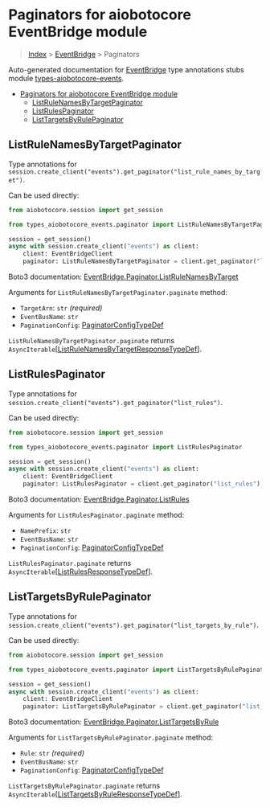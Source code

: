 <a id="paginators-for-aiobotocore-eventbridge-module"></a>

# Paginators for aiobotocore EventBridge module

> [Index](..) > [EventBridge](.) > Paginators

Auto-generated documentation for
[EventBridge](https://boto3.amazonaws.com/v1/documentation/api/latest/reference/services/events.html#EventBridge)
type annotations stubs module
[types-aiobotocore-events](https://pypi.org/project/types-aiobotocore-events/).

- [Paginators for aiobotocore EventBridge module](#paginators-for-aiobotocore-eventbridge-module)
  - [ListRuleNamesByTargetPaginator](#listrulenamesbytargetpaginator)
  - [ListRulesPaginator](#listrulespaginator)
  - [ListTargetsByRulePaginator](#listtargetsbyrulepaginator)

<a id="listrulenamesbytargetpaginator"></a>

## ListRuleNamesByTargetPaginator

Type annotations for
`session.create_client("events").get_paginator("list_rule_names_by_target")`.

Can be used directly:

```python
from aiobotocore.session import get_session

from types_aiobotocore_events.paginator import ListRuleNamesByTargetPaginator

session = get_session()
async with session.create_client("events") as client:
    client: EventBridgeClient
    paginator: ListRuleNamesByTargetPaginator = client.get_paginator("list_rule_names_by_target")
```

Boto3 documentation:
[EventBridge.Paginator.ListRuleNamesByTarget](https://boto3.amazonaws.com/v1/documentation/api/latest/reference/services/events.html#EventBridge.Paginator.ListRuleNamesByTarget)

Arguments for `ListRuleNamesByTargetPaginator.paginate` method:

- `TargetArn`: `str` *(required)*
- `EventBusName`: `str`
- `PaginationConfig`:
  [PaginatorConfigTypeDef](./type_defs.md#paginatorconfigtypedef)

`ListRuleNamesByTargetPaginator.paginate` returns
`AsyncIterable`\[[ListRuleNamesByTargetResponseTypeDef](./type_defs.md#listrulenamesbytargetresponsetypedef)\].

<a id="listrulespaginator"></a>

## ListRulesPaginator

Type annotations for
`session.create_client("events").get_paginator("list_rules")`.

Can be used directly:

```python
from aiobotocore.session import get_session

from types_aiobotocore_events.paginator import ListRulesPaginator

session = get_session()
async with session.create_client("events") as client:
    client: EventBridgeClient
    paginator: ListRulesPaginator = client.get_paginator("list_rules")
```

Boto3 documentation:
[EventBridge.Paginator.ListRules](https://boto3.amazonaws.com/v1/documentation/api/latest/reference/services/events.html#EventBridge.Paginator.ListRules)

Arguments for `ListRulesPaginator.paginate` method:

- `NamePrefix`: `str`
- `EventBusName`: `str`
- `PaginationConfig`:
  [PaginatorConfigTypeDef](./type_defs.md#paginatorconfigtypedef)

`ListRulesPaginator.paginate` returns
`AsyncIterable`\[[ListRulesResponseTypeDef](./type_defs.md#listrulesresponsetypedef)\].

<a id="listtargetsbyrulepaginator"></a>

## ListTargetsByRulePaginator

Type annotations for
`session.create_client("events").get_paginator("list_targets_by_rule")`.

Can be used directly:

```python
from aiobotocore.session import get_session

from types_aiobotocore_events.paginator import ListTargetsByRulePaginator

session = get_session()
async with session.create_client("events") as client:
    client: EventBridgeClient
    paginator: ListTargetsByRulePaginator = client.get_paginator("list_targets_by_rule")
```

Boto3 documentation:
[EventBridge.Paginator.ListTargetsByRule](https://boto3.amazonaws.com/v1/documentation/api/latest/reference/services/events.html#EventBridge.Paginator.ListTargetsByRule)

Arguments for `ListTargetsByRulePaginator.paginate` method:

- `Rule`: `str` *(required)*
- `EventBusName`: `str`
- `PaginationConfig`:
  [PaginatorConfigTypeDef](./type_defs.md#paginatorconfigtypedef)

`ListTargetsByRulePaginator.paginate` returns
`AsyncIterable`\[[ListTargetsByRuleResponseTypeDef](./type_defs.md#listtargetsbyruleresponsetypedef)\].
